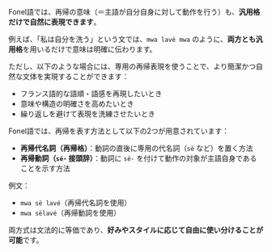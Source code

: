 Fonel語では、再帰の意味（＝主語が自分自身に対して動作を行う）も、**汎用格だけで自然に表現できます**。

例えば、「私は自分を洗う」という文では、`mwa lavé mwa` のように、**両方とも汎用格**を用いるだけで意味は明確に伝わります。

ただし、以下のような場合には、専用の再帰表現を使うことで、より簡潔かつ自然な文体を実現することができます：

- フランス語的な語順・語感を再現したいとき  
- 意味や構造の明確さを高めたいとき  
- 繰り返しを避けて表現を洗練させたいとき

Fonel語では、再帰を表す方法として以下の2つが用意されています：

- **再帰代名詞（再帰格）**：動詞の直後に専用の代名詞（`së` など）を置く方法  
- **再帰動詞（`së-` 接頭辞）**：動詞に `së-` を付けて動作の対象が主語自身であることを示す方法

例文：  
- `mwa së lavé`（再帰代名詞を使用）  
- `mwa sëlavé`（再帰動詞を使用）

両方式は文法的に等価であり、**好みやスタイルに応じて自由に使い分けることが可能**です。
